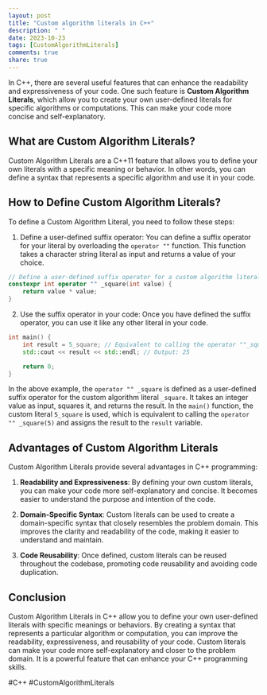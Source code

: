 ```yaml
---
layout: post
title: "Custom algorithm literals in C++"
description: " "
date: 2023-10-23
tags: [CustomAlgorithmLiterals]
comments: true
share: true
---
```


In C++, there are several useful features that can enhance the readability and expressiveness of your code. One such feature is **Custom Algorithm Literals**, which allow you to create your own user-defined literals for specific algorithms or computations. This can make your code more concise and self-explanatory.

## What are Custom Algorithm Literals?

Custom Algorithm Literals are a C++11 feature that allows you to define your own literals with a specific meaning or behavior. In other words, you can define a syntax that represents a specific algorithm and use it in your code.

## How to Define Custom Algorithm Literals?

To define a Custom Algorithm Literal, you need to follow these steps:

1. Define a user-defined suffix operator: You can define a suffix operator for your literal by overloading the `operator ""` function. This function takes a character string literal as input and returns a value of your choice.

```cpp
// Define a user-defined suffix operator for a custom algorithm literal
constexpr int operator "" _square(int value) {
    return value * value;
}
```

2. Use the suffix operator in your code: Once you have defined the suffix operator, you can use it like any other literal in your code.

```cpp
int main() {
    int result = 5_square; // Equivalent to calling the operator ""_square(5)
    std::cout << result << std::endl; // Output: 25

    return 0;
}
```

In the above example, the `operator "" _square` is defined as a user-defined suffix operator for the custom algorithm literal `_square`. It takes an integer value as input, squares it, and returns the result. In the `main()` function, the custom literal `5_square` is used, which is equivalent to calling the `operator "" _square(5)` and assigns the result to the `result` variable.

## Advantages of Custom Algorithm Literals

Custom Algorithm Literals provide several advantages in C++ programming:

1. **Readability and Expressiveness**: By defining your own custom literals, you can make your code more self-explanatory and concise. It becomes easier to understand the purpose and intention of the code.

2. **Domain-Specific Syntax**: Custom literals can be used to create a domain-specific syntax that closely resembles the problem domain. This improves the clarity and readability of the code, making it easier to understand and maintain.

3. **Code Reusability**: Once defined, custom literals can be reused throughout the codebase, promoting code reusability and avoiding code duplication.

## Conclusion

Custom Algorithm Literals in C++ allow you to define your own user-defined literals with specific meanings or behaviors. By creating a syntax that represents a particular algorithm or computation, you can improve the readability, expressiveness, and reusability of your code. Custom literals can make your code more self-explanatory and closer to the problem domain. It is a powerful feature that can enhance your C++ programming skills. 

\#C++ #CustomAlgorithmLiterals